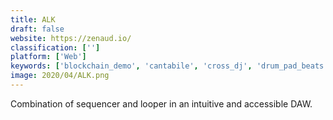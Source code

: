```yaml
---
title: ALK
draft: false 
website: https://zenaud.io/
classification: ['']
platform: ['Web']
keywords: ['blockchain_demo', 'cantabile', 'cross_dj', 'drum_pad_beats', 'fl_studio', 'giada', 'gig_performer', 'group_the_loop', 'kontakt', 'lmms', 'loopy', 'luppp', 'reloop_loop_sequencer', 'repetito', 'sooperlooper', 'soundboard_studio', 'tx16wx', 'voicejam']
image: 2020/04/ALK.png
---
```

Combination of sequencer and looper in an intuitive and accessible DAW.